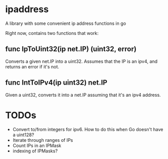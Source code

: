 ipaddress
=========

A library with some convenient ip address functions in go

Right now, contains two functions that work:

## func IpToUint32(ip net.IP) (uint32, error)

Converts a given net.IP into a uint32. Assumes that the IP is an ipv4, and returns an error if it's not.

## func IntToIPv4(ip uint32) net.IP

Given a uint32, converts it into a net.IP assuming that it's an ipv4 address.

# TODOs

* Convert to/from integers for ipv6. How to do this when Go doesn't have a uint128?
* Iterate through ranges of IPs
* Count IPs in an IPMask
* indexing of IPMasks?
